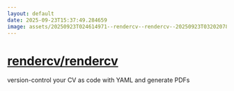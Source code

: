 ```yaml
---
layout: default
date: 2025-09-23T15:37:49.284659
image: assets/20250923T024614971--rendercv--rendercv--20250923T032020786--cropped.png
---
```


# [rendercv/rendercv](https://github.com/rendercv/rendercv)

version-control your CV as code with YAML and generate PDFs
